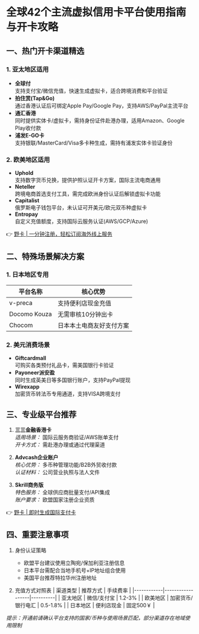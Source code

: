 # 全球42个主流虚拟信用卡平台使用指南与开卡攻略

## 一、热门开卡渠道精选
### 1. 亚太地区适用
- **全球付**  
  支持支付宝/微信充值，快速生成虚拟卡，适合跨境消费和平台验证
- **拍住赏(Tap&Go)**  
  通过香港认证后可绑定Apple Pay/Google Pay，支持AWS/PayPal主流平台
- **通汇香港**  
  同时提供实体卡/虚拟卡，需持身份证件赴港办理，适用Amazon、Google Play收付款
- **浦发E-GO卡**  
  支持银联/MasterCard/Visa多卡种生成，需持有浦发实体卡验证身份

### 2. 欧美地区适用
- **Uphold**  
  支持数字货币兑换，提供护照认证开卡方案，国际主流电商通用
- **Neteller**  
  跨境电商首选支付工具，需完成欧洲身份认证后解锁虚拟卡功能
- **Capitalist**  
  俄罗斯电子钱包平台，未认证可开美元/欧元双币种虚拟卡
- **Entropay**  
  自定义充值额度，支持国际云服务认证(AWS/GCP/Azure)

👉 [野卡 | 一分钟注册，轻松订阅海外线上服务](https://bbtdd.com/yeka)

## 二、特殊场景解决方案
### 1. 日本地区专用
| 平台名称       | 核心优势                  |
|----------------|-------------------------|
| v-preca        | 支持便利店现金充值        |
| Docomo Kouza   | 无需审核10分钟出卡        |
| Chocom         | 日本本土电商友好支付方案  |

### 2. 美元消费场景
- **Giftcardmall**  
  可购买各类预付礼品卡，需美国银行卡验证
- **Payoneer派安盈**  
  同时生成英美日等多国银行账户，支持PayPal提现
- **Wirexapp**  
  加密货币转法币专用通道，支持VISA跨境支付

## 三、专业级平台推荐
1. **三三金融香港卡**  
   _适用场景：_ 国际云服务商验证/AWS账单支付  
   _开卡方式：_ 需赴港办理或通过代理渠道

2. **Advcash企业账户**  
   _核心优势：_ 多币种管理功能/B2B外贸收付款  
   _认证材料：_ 公司营业执照与法人文件

3. **Skrill商务版**  
   _特色服务：_ 全球供应商批量支付/API集成  
   _账户要求：_ 欧盟国家注册企业资质

👉 [野卡 | 即时生成国际支付卡](https://bbtdd.com/yeka)

## 四、重要注意事项
1. 身份认证策略
   - 欧盟平台建议使用立陶宛/保加利亚注册信息
   - 日本平台需配合当地手机号+IP地址组合使用
   - 美国平台推荐特拉华州注册地址

2. 充值方式对照表
| 渠道类型   | 推荐方式           | 手续费率 |
|------------|------------------|----------|
| 亚太地区   | 微信/支付宝       | 1.2-3%   |
| 欧美地区   | 加密货币/银行电汇 | 0.5-1.8% |
| 日本地区   | 便利店现金        | 固定500￥ |

*提示：开通前请确认平台支持的国家/币种与使用场景匹配，部分渠道存在地域使用限制*